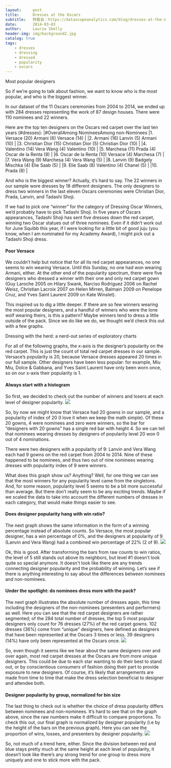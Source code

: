 ```yaml
---
layout:     post
title:      Dresses at the Oscars
subtitle:   转载自：https://datascopeanalytics.com/blog/dresses-at-the-oscars/
date:       2014-03-03
author:     Laurie Skelly
header-img: img/background2.jpg
catalog: true
tags:
    - dresses
    - dressing
    - dressed
    - popularity
    - oscars
---
```


Most popular designers

So if we’re going to talk about fashion, we want to know who is the most popular, and who is the biggest winner. 

In our dataset of the 11 Oscars ceremonies from 2004 to 2014, we ended up with 284 dresses representing the work of 87 design houses. There were 110 nominees and 22 winners. 

Here are the top ten designers on the Oscars red carpet over the last ten years (#dresses): 
|#OverallAmong NomineesAmong non-Nominees
|1. Versace (20) Armani (6) Versace (14) |
|2. Armani (16) Lanvin (5) Armani (10) |
|3. Christian Dior (15) Christian Dior (5) Christian Dior (10) |
|4. Valentino (14) Vera Wang (4) Valentino (10) |
|5. Marchesa (11) Prada (4) Oscar de la Renta (8) |
|6. Oscar de la Renta (10) Versace (4) Marchesa (7) |
|7. Vera Wang (9) Marchesa (4) Vera Wang (5) |
|8. Lanvin (9) Badgely Mischka (4) Elie Saab (5) |
|9. Elie Saab (8) Valentino (4) Chanel (5) |
|10. Prada (8) |

And who is the biggest winner? Actually, it’s hard to say. The 22 winners in our sample wore dresses by 18 different designers. The only designers to dress two winners in the last eleven Oscars ceremonies were Christian Dior, Prada, Lanvin, and Tadashi Shoji. 

If we had to pick one “winner” for the category of Dressing Oscar Winners, we’d probably have to pick Tadashi Shoji. In five years of Oscars appearances, Tadashi Shoji has sent five dresses down the red carpet, winning two Oscar statues out of three nominees. Even if it didn’t work out for June Squibb this year, if I were looking for a little bit of good juju (you know, when I am nominated for my Academy Award), I might pick out a Tadashi Shoji dress.

#### Poor Versace

We couldn’t help but notice that for all its red carpet appearances, no one seems to win wearing Versace. Until this Sunday, no one had won wearing Armani, either. At the other end of the popularity spectrum, there were five designers who dressed a winner with their one and only red carpet gown (Guy Laroche 2005 on Hilary Swank, Narciso Rodriguez 2006 on Rachel Weisz, Christian Lacroix 2007 on Helen Mirren, Balmain 2009 on Penelope Cruz, and Yves Saint Laurent 2009 on Kate Winslet).  

This inspired us to dig a little deeper. If there are so few winners wearing the most popular designers, and a handful of winners who were the lone wolf wearing theirs, is this a pattern? Maybe winners tend to dress a little outside of the pack. Since we do like we do, we thought we’d check this out with a few graphs.

Dressing with the herd: a nerd-out series of exploratory charts

For all of the following graphs, the x-axis is the designer’s popularity on the red carpet. This is just the count of total red carpet dresses in our sample. Versace’s popularity is 20, because Versace dresses appeared 20 times in our full sample. Other designers have been less popular: for example, Miu Miu, Dolce & Gabbana, and Yves Saint Laurent have only been worn once, so on our x-axis their popularity is 1. 

#### Always start with a histogram

So first, we decided to check out the number of winners and losers at each level of designer popularity.
![](https://datascopeanalytics.com/blog/dresses-at-the-oscars/image02.png)


So, by now we might know that Versace had 20 gowns in our sample, and a popularity of index of 20 (I love it when we keep the math simple). Of these 20 gowns, 4 were nominees and zero were winners, so the bar for “designers with 20 gowns” has a single red bar with height 4. So we can tell that nominees wearing dresses by designers of popularity level 20 won 0 out of 4 nominations.

There were two designers with a popularity of 9: Lanvin and Vera Wang each had 9 gowns on the red carpet from 2004 to 2014. Nine of these happened to be nominees, and thus two out of nine nominees wearing dresses with popularity index of 9 were winners.

What does this graph show us? Anything? Well, for one thing we can see that the most winners for any popularity level came from the singletons. And, for some reason, popularity level 5 seems to be a bit more successful than average. But there don’t really seem to be any exciting trends. Maybe if we scaled the data to take into account the different numbers of dresses in each category, that would make things easier to see.

#### Does designer popularity hang with win ratio?

The next graph shows the same information in the form of a winning percentage instead of absolute counts. So Versace, the most popular designer, has a win percentage of 0%, and the designers at popularity of 9 (Lanvin and Vera Wang) had a combined win percentage of 22% (2 of 9).
![](https://datascopeanalytics.com/blog/dresses-at-the-oscars/image00.png)


Ok, this is good. After transforming the bars from raw counts to win ratios, the level of 5 still stands out above its neighbors, but level #1 doesn’t look quite so special anymore. It doesn't look like there are any trends connecting designer popularity and the probability of winning. Let’s see if there is anything interesting to say about the differences between nominees and non-nominees.

#### Under the spotlight: do nominees dress more with the pack?

The next graph illustrates the absolute number of dresses again, this time including the designers of the non-nominees (presenters and performers) as well. Here you can see that the red carpet designers are rather segmented; of the 284 total number of dresses, the top 5 most popular designers only count for 76 dresses (27%) of the red carpet gowns. 102 dresses (36%) come from “unique” designers, here defined as designers that have been represented at the Oscars 3 times or less. 39 designers (14%) have only been represented at the Oscars once.
![](https://datascopeanalytics.com/blog/dresses-at-the-oscars/image03.png)


So, even though it seems like we hear about the same designers over and over again, most red carpet dresses at the Oscars are from more unique designers. This could be due to each star wanting to do their best to stand out, or by conscientious consumers of fashion doing their part to provide exposure to new designers. Of course, it’s likely that arrangements are made from time to time that make the dress selection beneficial to designer and attendee both. 

#### Designer popularity by group, normalized for bin size

The last thing to check out is whether the choice of dress popularity differs between nominees and non-nominees. It’s hard to see that on the graph above, since the raw numbers make it difficult to compare proportions. To check this out, our final graph is normalized by designer popularity (i.e by the height of the bars on the previous graph). Here you can see the proportion of wins, losses, and presenters by designer popularity.
![](https://datascopeanalytics.com/blog/dresses-at-the-oscars/image01.png)


So, not much of a trend here, either. Since the division between red and blue stays pretty much at the same height at each level of popularity, it doesn’t look like there’s any strong trend for one group to dress more uniquely and one to stick more with the pack. 
